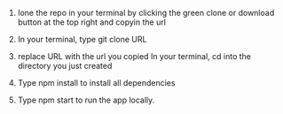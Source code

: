 1. lone the repo in your terminal by clicking the green clone or download button at the top right and copyin the url

2. In your terminal, type git clone URL

3. replace URL with the url you copied
In your terminal, cd into the directory you just created

4. Type npm install to install all dependencies

5. Type npm start to run the app locally.